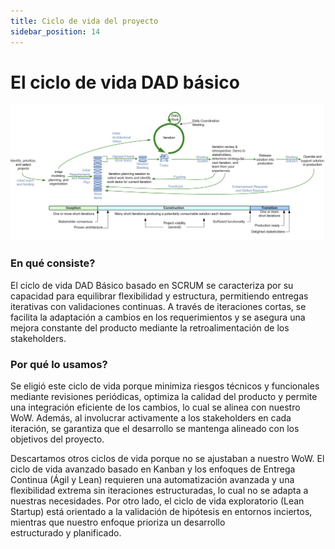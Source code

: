 ```yaml
---
title: Ciclo de vida del proyecto
sidebar_position: 14
---
```


# El ciclo de vida DAD básico



![alt text](image-1.png)

### En qué consiste?

El ciclo de vida DAD Básico basado en SCRUM se caracteriza por su capacidad para equilibrar flexibilidad y estructura, permitiendo entregas iterativas con validaciones continuas. A través de iteraciones cortas, se facilita la adaptación a cambios en los requerimientos y se asegura una mejora constante del producto mediante la retroalimentación de los stakeholders.

### Por qué lo usamos?

Se eligió este ciclo de vida porque minimiza riesgos técnicos y funcionales mediante revisiones periódicas, optimiza la calidad del producto y permite una integración eficiente de los cambios, lo cual se alinea con nuestro WoW. Además, al involucrar activamente a los stakeholders en cada iteración, se garantiza que el desarrollo se mantenga alineado con los objetivos del proyecto.

Descartamos otros ciclos de vida porque no se ajustaban a nuestro WoW. El ciclo de vida avanzado basado en Kanban y los enfoques de Entrega Continua (Ágil y Lean) requieren una automatización avanzada y una flexibilidad extrema sin iteraciones estructuradas, lo cual no se adapta a nuestras necesidades. Por otro lado, el ciclo de vida exploratorio (Lean Startup) está orientado a la validación de hipótesis en entornos inciertos, mientras que nuestro enfoque prioriza un desarrollo estructurado y planificado.